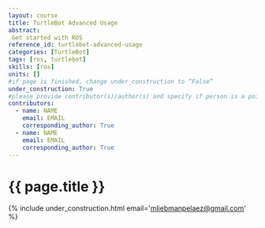 ```yaml
---
layout: course
title: TurtleBot Advanced Usage
abstract:
 Get started with ROS
reference_id: turtlebot-advanced-usage
categories: [TurtleBot]
tags: [ros, turtlebot]
skills: [ros]
units: []
#if page is finished, change under_construction to “False”
under_construction: True
#please provide contributor(s)/author(s) and specify if person is a point of contact (default is "True")
contributors:
  - name: NAME
    email: EMAIL
    corresponding_author: True
  - name: NAME
    email: EMAIL
    corresponding_author: True
---
```


# {{ page.title }}


{% include under_construction.html email='mliebmanpelaez@gmail.com' %}
